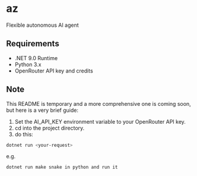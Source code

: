 # az
Flexible autonomous AI agent

## Requirements
- .NET 9.0 Runtime
- Python 3.x
- OpenRouter API key and credits

## Note
This README is temporary and a more comprehensive one is coming soon, but here is a very brief guide:
1. Set the AI_API_KEY environment variable to your OpenRouter API key.
2. cd into the project directory.
3. do this:
```bash
dotnet run <your-request>
```
e.g.
```bash
dotnet run make snake in python and run it
```
